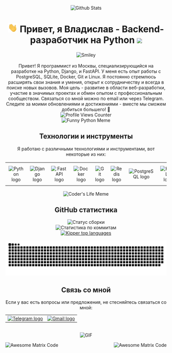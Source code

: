 <p align="center">
        <img src="https://raw.githubusercontent.com/mayhemantt/mayhemantt/Update/svg/Bottom.svg" alt="Github Stats" />
</p>

# <h1 align="center"><img width="30px" margin="0px" src="https://raw.githubusercontent.com/ABSphreak/ABSphreak/master/gifs/Hi.gif"> Привет, я Владислав - Backend-разработчик на Python <img src="https://media.giphy.com/media/v1.Y2lkPTc5MGI3NjExMHJtYnU5OTl2NmIwOWloNW1qcnhxMWNlanNsN2JkM2VrejN3b3k1ZSZlcD12MV9pbnRlcm5hbF9naWZfYnlfaWQmY3Q9Zw/KAq5w47R9rmTuvWOWa/giphy.gif" width="30"></h1>
<div align="center">
<div>
<img src="https://github.com/fnky/fnky/raw/fnky/img/smile.gif" alt="Smiley" align="center">
</div>
<br>
</div>
<div align="center">
  Привет! Я программист из Москвы, специализирующийся на разработке на Python, Django, и FastAPI. У меня есть опыт работы с PostgreSQL, SQLite, Docker, Git и Linux. Я постоянно стремлюсь расширять свои знания и умения, открыт к сотрудничеству и всегда в поиске новых вызовов. Моя цель - развитие в области веб-разработки, участие в значимых проектах и обмен опытом с профессиональным сообществом. Связаться со мной можно по email или через Telegram. Следите за моими обновлениями и достижениями - вместе мы сможем добиться большего! 🚀
</div>

<div align="center">
  <img src="https://profile-counter.glitch.me/melixz/count.svg?" alt="Profile Views Counter" />
</div>

<div align="center">
  <img height="200" src="https://i.imgflip.com/2nytxb.jpg" alt="Funny Python Meme" />
</div>

## <div align="center">Технологии и инструменты</div>

<div align="center">
  Я работаю с различными технологиями и инструментами, вот некоторые из них:
</div>
<br>
<div align="center">
  <table style="margin: 0 auto;">
    <tr>
      <td align="center" style="padding: 10px;">
        <img src="https://skillicons.dev/icons?i=py" width="100" height="100" alt="Python logo" />
      </td>
      <td align="center" style="padding: 10px;">
        <img src="https://skillicons.dev/icons?i=django" width="100" height="100" alt="Django logo" />
      </td>
      <td align="center" style="padding: 10px;">
        <img src="https://skillicons.dev/icons?i=fastapi" width="100" height="100" alt="FastAPI logo" />
      </td>
      <td align="center" style="padding: 10px;">
        <img src="https://skillicons.dev/icons?i=docker" width="100" height="100" alt="Docker logo" />
      </td>
      <td align="center" style="padding: 10px;">
        <img src="https://skillicons.dev/icons?i=git" width="100" height="100" alt="Git logo" />
      </td>
      <td align="center" style="padding: 10px;">
        <img src="https://skillicons.dev/icons?i=redis" width="100" height="100" alt="Redis logo" />
      </td>
      <td align="center" style="padding: 10px;">
        <img src="https://skillicons.dev/icons?i=postgres" width="100" height="100" alt="PostgreSQL logo" />
      </td>
      <td align="center" style="padding: 10px;">
        <img src="https://skillicons.dev/icons?i=html" width="100" height="100" alt="HTML5 logo" />
      </td>
      <td align="center" style="padding: 10px;">
        <img src="https://cdn.jsdelivr.net/gh/devicons/devicon/icons/google/google-original.svg" width="100" height="100" alt="Google logo" />
      </td>
    </tr>
  </table>
</div>

</div>
<br>
<div align="center">
  <img height="200" src="https://i.imgflip.com/69b98d.png" alt="Coder's Life Meme" />
</div>

## <div align="center">GitHub статистика</div>

<div align="center">
  
![Статус сборки](https://github-readme-stats.vercel.app/api?username=melixz&theme=dark&hide_border=false&include_all_commits=false&count_private=false)
<br>
![Статистика по коммитам](https://github-readme-streak-stats.herokuapp.com/?user=melixz&theme=dark&hide_border=false)
<br>
[![Kipper top languages](https://github-readme-stats.vercel.app/api/top-langs/?username=melixz&theme=dark)](https://github.com/anuraghazra/github-readme-stats)
  
 </div>


<picture>
  <source media="(prefers-color-scheme: dark)" srcset="https://raw.githubusercontent.com/holic-x/holic-x/output/github-contribution-grid-snake-dark.svg">
  <source media="(prefers-color-scheme: light)" srcset="https://raw.githubusercontent.com/holic-x/holic-x/output/github-contribution-grid-snake.svg">
  <img alt="github contribution grid snake animation" src="https://raw.githubusercontent.com/adorabled4/adorabled4/output/github-contribution-grid-snake.svg">
</picture>

## <div align="center">Связь со мной</div>

<div align="center">
  <p>Если у вас есть вопросы или предложения, не стесняйтесь связаться со мной:</p>
  <table>
    <tr>
      <td align="center">
        <a href="https://t.me/Melixxx999" target="_blank">
          <img src="https://raw.githubusercontent.com/maurodesouza/profile-readme-generator/master/src/assets/icons/social/telegram/default.svg" width="100" height="100" alt="Telegram logo" />
        </a>
      </td>
      <td align="center">
        <a href="mailto:dr.melix@gmail.com" target="_blank">
          <img src="https://raw.githubusercontent.com/maurodesouza/profile-readme-generator/master/src/assets/icons/social/gmail/default.svg" width="100" height="100" alt="Gmail logo" />
        </a>
      </td>
    </tr>
  </table>
</div>




  
  </a>
<p align="center">
<br>
  <img alt="GIF" src="https://media.giphy.com/media/v1.Y2lkPTc5MGI3NjExczNsOHJhZmp5M2Z3NGxzcGhzNW82MDl1MGUzbmhieGtibHpxaGQ5cyZlcD12MV9pbnRlcm5hbF9naWZfYnlfaWQmY3Q9Zw/wvQIqJyNBOCjK/giphy.gif" />
</p>
<img src = 'https://github.com/MarikIshtar007/MarikIshtar007/blob/master/images/matrix.gif' alt = 'Awesome Matrix Code' align='left'/>

<img src = 'https://github.com/MarikIshtar007/MarikIshtar007/blob/master/images/matrix.gif' alt = 'Awesome Matrix Code' align='right'/>
